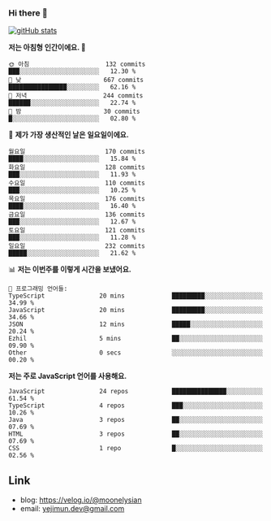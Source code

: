### Hi there 👋

<!--
**moonelysian/moonelysian** is a ✨ _special_ ✨ repository because its `README.md` (this file) appears on your GitHub profile.

Here are some ideas to get you started:

- 🔭 I’m currently working on ...
- 🌱 I’m currently learning ...
- 👯 I’m looking to collaborate on ...
- 🤔 I’m looking for help with ...
- 💬 Ask me about ...
- 📫 How to reach me: ...
- 😄 Pronouns: ...
- ⚡ Fun fact: ...
-->

<!-- [![wakatime stats](https://github-readme-stats.vercel.app/api/wakatime?username=moonelysian)](https://github.com/anuraghazra/github-readme-stats) -->

[![gitHub stats](https://github-readme-stats.vercel.app/api?username=moonelysian&show_icons=true)](https://github.com/anuraghazra/github-readme-stats)

<!--START_SECTION:waka-->
**저는 아침형 인간이에요. 🐤** 

```text
🌞 아침                     132 commits         ███░░░░░░░░░░░░░░░░░░░░░░   12.30 % 
🌆 낮　                     667 commits         ████████████████░░░░░░░░░   62.16 % 
🌃 저녁                     244 commits         ██████░░░░░░░░░░░░░░░░░░░   22.74 % 
🌙 밤　                     30 commits          █░░░░░░░░░░░░░░░░░░░░░░░░   02.80 % 
```
📅 **제가 가장 생산적인 날은 일요일이에요.** 

```text
월요일                      170 commits         ████░░░░░░░░░░░░░░░░░░░░░   15.84 % 
화요일                      128 commits         ███░░░░░░░░░░░░░░░░░░░░░░   11.93 % 
수요일                      110 commits         ███░░░░░░░░░░░░░░░░░░░░░░   10.25 % 
목요일                      176 commits         ████░░░░░░░░░░░░░░░░░░░░░   16.40 % 
금요일                      136 commits         ███░░░░░░░░░░░░░░░░░░░░░░   12.67 % 
토요일                      121 commits         ███░░░░░░░░░░░░░░░░░░░░░░   11.28 % 
일요일                      232 commits         █████░░░░░░░░░░░░░░░░░░░░   21.62 % 
```


📊 **저는 이번주를 이렇게 시간을 보냈어요.** 

```text
💬 프로그래밍 언어들: 
TypeScript               20 mins             █████████░░░░░░░░░░░░░░░░   34.99 % 
JavaScript               20 mins             █████████░░░░░░░░░░░░░░░░   34.66 % 
JSON                     12 mins             █████░░░░░░░░░░░░░░░░░░░░   20.24 % 
Ezhil                    5 mins              ██░░░░░░░░░░░░░░░░░░░░░░░   09.90 % 
Other                    0 secs              ░░░░░░░░░░░░░░░░░░░░░░░░░   00.20 % 
```

**저는 주로 JavaScript 언어를 사용해요.** 

```text
JavaScript               24 repos            ███████████████░░░░░░░░░░   61.54 % 
TypeScript               4 repos             ███░░░░░░░░░░░░░░░░░░░░░░   10.26 % 
Java                     3 repos             ██░░░░░░░░░░░░░░░░░░░░░░░   07.69 % 
HTML                     3 repos             ██░░░░░░░░░░░░░░░░░░░░░░░   07.69 % 
CSS                      1 repo              █░░░░░░░░░░░░░░░░░░░░░░░░   02.56 % 
```




<!--END_SECTION:waka-->


## Link
- blog: https://velog.io/@moonelysian
- email: yejimun.dev@gmail.com
